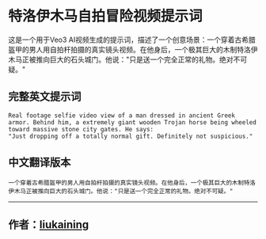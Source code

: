 # 特洛伊木马自拍冒险视频提示词

这是一个用于Veo3 AI视频生成的提示词，描述了一个创意场景：一个穿着古希腊盔甲的男人用自拍杆拍摄的真实镜头视频。在他身后，一个极其巨大的木制特洛伊木马正被推向巨大的石头城门。他说："只是送一个完全正常的礼物。绝对不可疑。"

## 完整英文提示词

```
Real footage selfie video view of a man dressed in ancient Greek armor. Behind him, a extremely giant wooden Trojan horse being wheeled toward massive stone city gates. He says:
"Just dropping off a totally normal gift. Definitely not suspicious."
```

## 中文翻译版本

```
一个穿着古希腊盔甲的男人用自拍杆拍摄的真实镜头视频。在他身后，一个极其巨大的木制特洛伊木马正被推向巨大的石头城门。他说："只是送一个完全正常的礼物。绝对不可疑。"
```

---

## 作者：[liukaining](https://github.com/liu-kaining) 